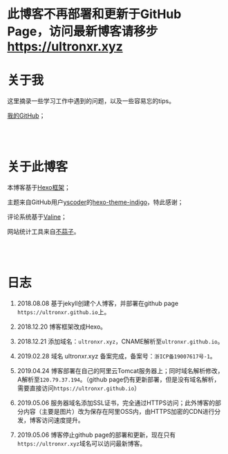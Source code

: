 # 此博客不再部署和更新于GitHub Page，访问最新博客请移步 https://ultronxr.xyz



# 关于我

这里摘录一些学习工作中遇到的问题，以及一些容易忘的tips。

[我的GitHub](https://github.com/Ultronxr)；

<br/><br/>

# 关于此博客

本博客基于[Hexo框架](https://hexo.io/zh-cn/)；

主题来自GitHub用户[yscoder](https://github.com/yscoder)的[hexo-theme-indigo](https://github.com/yscoder/hexo-theme-indigo)，特此感谢；

评论系统基于[Valine](https://valine.js.org/)；

网站统计工具来自[不蒜子](http://busuanzi.ibruce.info/)。

<br/><br/>


# 日志

1. 2018.08.08 基于jekyll创建个人博客，并部署在github page `https://ultronxr.github.io`上。

2. 2018.12.20 博客框架改成Hexo。

3. 2018.12.21 添加域名：`ultronxr.xyz`，CNAME解析至`ultronxr.github.io`。

4. 2019.02.28 域名 ultronxr.xyz 备案完成，备案号：`浙ICP备19007617号-1`。

5. 2019.04.24 博客部署在自己的阿里云Tomcat服务器上；同时域名解析修改，A解析至`120.79.37.194`。（github page仍有更新部署，但是没有域名解析，需要直接访问`https://ultronxr.github.io`）

6. 2019.05.06 服务器域名添加SSL证书，完全通过HTTPS访问；此外博客的部分内容（主要是图片）改为保存在阿里OSS内，由HTTPS加密的CDN进行分发，博客访问速度提升。

7. 2019.05.06 博客停止github page的部署和更新，现在只有`https://ultronxr.xyz`域名可以访问最新博客。
